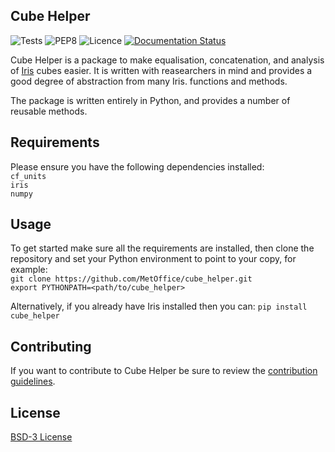 ## Cube Helper

![Tests](https://github.com/MetOffice/cube_helper/workflows/Tests/badge.svg) ![PEP8](https://github.com/MetOffice/cube_helper/workflows/PEP8/badge.svg) ![Licence](https://img.shields.io/github/license/MetOffice/cube_helper) [![Documentation Status](https://readthedocs.org/projects/cube-helper/badge/?version=latest)](https://cube-helper.readthedocs.io/en/latest/?badge=latest)

Cube Helper is a package to make equalisation, concatenation, and analysis of 
[Iris](https://scitools-iris.readthedocs.io/)
cubes easier. It is written with reasearchers in mind and provides a good degree of
abstraction from many Iris. functions and methods.
 
The package is written entirely in Python, and provides a number of reusable methods.

 
## Requirements
Please ensure you have the following dependencies installed:  
`cf_units`  
`iris`  
`numpy`


## Usage
To get started make sure all the requirements are installed, then clone the repository
and set your Python environment to point to your copy, for example:  
`git clone https://github.com/MetOffice/cube_helper.git`  
`export PYTHONPATH=<path/to/cube_helper>`  

Alternatively, if you already have Iris installed then you can:
`pip install cube_helper`

## Contributing  
If you want to contribute to Cube Helper be sure to review the 
[contribution guidelines](https://github.com/MetOffice/cube_helper/blob/master/CONTRIBUTING.md).

## License
[BSD-3 License](https://github.com/MetOffice/cube_helper/blob/master/LICENSE)

